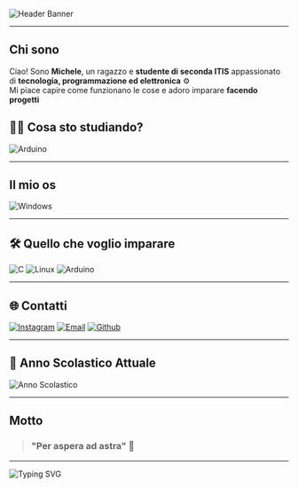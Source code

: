 ![Header Banner](https://readme-typing-svg.herokuapp.com?font=Fira+Code&size=35&pause=1000&color=1abc9c&width=800&lines=Ciao,+sono+Michy)

---

## Chi sono 

Ciao! Sono **Michele**, un ragazzo e **studente di seconda ITIS** appassionato di **tecnologia, programmazione ed elettronica** ⚙️  
Mi piace capire come funzionano le cose e adoro imparare **facendo progetti**


## 👨‍🏫 Cosa sto studiando?
![Arduino](https://ziadoua.github.io/m3-Markdown-Badges/badges/Arduino/arduino1.svg)

---
## Il mio os
![Windows](https://ziadoua.github.io/m3-Markdown-Badges/badges/Windows/windows1.svg)

---

## 🛠️ Quello che voglio imparare 
![C](https://ziadoua.github.io/m3-Markdown-Badges/badges/C/c2.svg)
![Linux](https://ziadoua.github.io/m3-Markdown-Badges/badges/Linux/linux2.svg)
![Arduino](https://ziadoua.github.io/m3-Markdown-Badges/badges/Arduino/arduino2.svg)

---

## 🌐 Contatti

[![Instagram](https://ziadoua.github.io/m3-Markdown-Badges/badges/Instagram/instagram3.svg)](https://www.instagram.com/mi_chyii/)
[![Email](https://ziadoua.github.io/m3-Markdown-Badges/badges/Gmail/gmail3.svg)](mailto:mlmichyiyiy@gmail.com)
[![Github](https://ziadoua.github.io/m3-Markdown-Badges/badges/Github/github3.svg)](https://github.com/zayromi)

---

## 🏫 Anno Scolastico Attuale

![Anno Scolastico](https://img.shields.io/badge/Anno%20Scolastico-2025%2F2026-1abc9c?style=flat-square)


---

## Motto
> ###  "Per aspera ad astra" 💫


---

![Typing SVG](https://readme-typing-svg.herokuapp.com?font=Fira+Code&size=25&pause=500&color=00ffff&width=800&lines=Benvenuto+Sul+Mio+Profilo&center=true)
